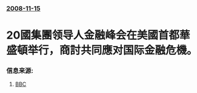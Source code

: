 ### [2008-11-15](/news/2008/11/15/index.md)

##### 
# 20國集團领导人金融峰会在美國首都華盛頓举行，商討共同應对国际金融危機。




### 信息来源:

1. [BBC](http://news.bbc.co.uk/2/hi/business/7730763.stm)
